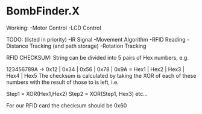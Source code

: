 # BombFinder.X

Working:
-Motor Control
-LCD Control

TODO: (listed in priority)
-IR Signal
-Movement Algorithm
-RFID Reading
-Distance Tracking (and path storage)
-Rotation Tracking

RFID CHECKSUM:
String can be divided into 5 pairs of Hex numbers, e.g.

123456789A -> 0x12 | 0x34 | 0x56 | 0x78 | 0x9A
	=     Hex1 | Hex2 | Hex3 | Hex4 | Hex5
The checksum is calculated by taking the XOR of each of these
numbers with the result of those to is left, i.e.

Step1 = XOR(Hex1,Hex2)
Step2 = XOR(Step1, Hex3)
etc...

For our RFID card the checksum should be 0x60
